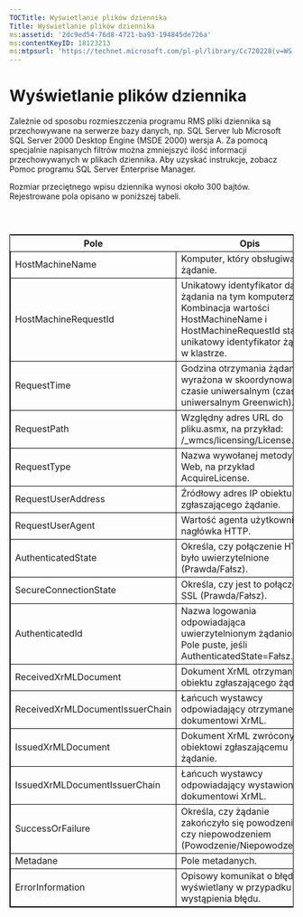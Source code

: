 ```yaml
---
TOCTitle: Wyświetlanie plików dziennika
Title: Wyświetlanie plików dziennika
ms:assetid: '2dc9ed54-76d8-4721-ba93-194845de726a'
ms:contentKeyID: 18123213
ms:mtpsurl: 'https://technet.microsoft.com/pl-pl/library/Cc720228(v=WS.10)'
---
```


Wyświetlanie plików dziennika
=============================

Zależnie od sposobu rozmieszczenia programu RMS pliki dziennika są przechowywane na serwerze bazy danych, np. SQL Server lub Microsoft SQL Server 2000 Desktop Engine (MSDE 2000) wersja A. Za pomocą specjalnie napisanych filtrów można zmniejszyć ilość informacji przechowywanych w plikach dziennika. Aby uzyskać instrukcje, zobacz Pomoc programu SQL Server Enterprise Manager.

Rozmiar przeciętnego wpisu dziennika wynosi około 300 bajtów. Rejestrowane pola opisano w poniższej tabeli.

###  

 
<table style="border:1px solid black;">
<colgroup>
<col width="50%" />
<col width="50%" />
</colgroup>
<thead>
<tr class="header">
<th>Pole</th>
<th>Opis</th>
</tr>
</thead>
<tbody>
<tr class="odd">
<td style="border:1px solid black;">HostMachineName</td>
<td style="border:1px solid black;">Komputer, który obsługiwał żądanie.</td>
</tr>
<tr class="even">
<td style="border:1px solid black;">HostMachineRequestId</td>
<td style="border:1px solid black;">Unikatowy identyfikator danego żądania na tym komputerze. Kombinacja wartości HostMachineName i HostMachineRequestId stanowi unikatowy identyfikator żądania w klastrze.</td>
</tr>
<tr class="odd">
<td style="border:1px solid black;">RequestTime</td>
<td style="border:1px solid black;">Godzina otrzymania żądania, wyrażona w skoordynowanym czasie uniwersalnym (czasie uniwersalnym Greenwich).</td>
</tr>
<tr class="even">
<td style="border:1px solid black;">RequestPath</td>
<td style="border:1px solid black;">Względny adres URL do pliku.asmx, na przykład: /_wmcs/licensing/License.asmx.</td>
</tr>
<tr class="odd">
<td style="border:1px solid black;">RequestType</td>
<td style="border:1px solid black;">Nazwa wywołanej metody sieci Web, na przykład AcquireLicense.</td>
</tr>
<tr class="even">
<td style="border:1px solid black;">RequestUserAddress</td>
<td style="border:1px solid black;">Źródłowy adres IP obiektu zgłaszającego żądanie.</td>
</tr>
<tr class="odd">
<td style="border:1px solid black;">RequestUserAgent</td>
<td style="border:1px solid black;">Wartość agenta użytkownika z nagłówka HTTP.</td>
</tr>
<tr class="even">
<td style="border:1px solid black;">AuthenticatedState</td>
<td style="border:1px solid black;">Określa, czy połączenie HTTP było uwierzytelnione (Prawda/Fałsz).</td>
</tr>
<tr class="odd">
<td style="border:1px solid black;">SecureConnectionState</td>
<td style="border:1px solid black;">Określa, czy jest to połączenie SSL (Prawda/Fałsz).</td>
</tr>
<tr class="even">
<td style="border:1px solid black;">AuthenticatedId</td>
<td style="border:1px solid black;">Nazwa logowania odpowiadająca uwierzytelnionym żądaniom. Pole puste, jeśli AuthenticatedState=Fałsz.</td>
</tr>
<tr class="odd">
<td style="border:1px solid black;">ReceivedXrMLDocument</td>
<td style="border:1px solid black;">Dokument XrML otrzymany od obiektu zgłaszającego żądanie.</td>
</tr>
<tr class="even">
<td style="border:1px solid black;">ReceivedXrMLDocumentIssuerChain</td>
<td style="border:1px solid black;">Łańcuch wystawcy odpowiadający otrzymanemu dokumentowi XrML.</td>
</tr>
<tr class="odd">
<td style="border:1px solid black;">IssuedXrMLDocument</td>
<td style="border:1px solid black;">Dokument XrML zwrócony obiektowi zgłaszającemu żądanie.</td>
</tr>
<tr class="even">
<td style="border:1px solid black;">IssuedXrMLDocumentIssuerChain</td>
<td style="border:1px solid black;">Łańcuch wystawcy odpowiadający wystawionemu dokumentowi XrML.</td>
</tr>
<tr class="odd">
<td style="border:1px solid black;">SuccessOrFailure</td>
<td style="border:1px solid black;">Określa, czy żądanie zakończyło się powodzeniem, czy niepowodzeniem (Powodzenie/Niepowodzenie).</td>
</tr>
<tr class="even">
<td style="border:1px solid black;">Metadane</td>
<td style="border:1px solid black;">Pole metadanych.</td>
</tr>
<tr class="odd">
<td style="border:1px solid black;">ErrorInformation</td>
<td style="border:1px solid black;">Opisowy komunikat o błędzie, wyświetlany w przypadku wystąpienia błędu.</td>
</tr>
</tbody>
</table>
